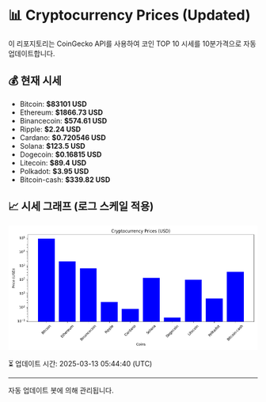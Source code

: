 
# 📊 Cryptocurrency Prices (Updated)

이 리포지토리는 CoinGecko API를 사용하여 코인 TOP 10 시세를 10분가격으로 자동 업데이트합니다.

## 💰 현재 시세
- Bitcoin: **$83101 USD**
- Ethereum: **$1866.73 USD**
- Binancecoin: **$574.61 USD**
- Ripple: **$2.24 USD**
- Cardano: **$0.720546 USD**
- Solana: **$123.5 USD**
- Dogecoin: **$0.16815 USD**
- Litecoin: **$89.4 USD**
- Polkadot: **$3.95 USD**
- Bitcoin-cash: **$339.82 USD**

## 📈 시세 그래프 (로그 스케일 적용)
![Crypto Prices](crypto_prices.png)

⏳ 업데이트 시간: 2025-03-13 05:44:40 (UTC)

---
자동 업데이트 봇에 의해 관리됩니다.
